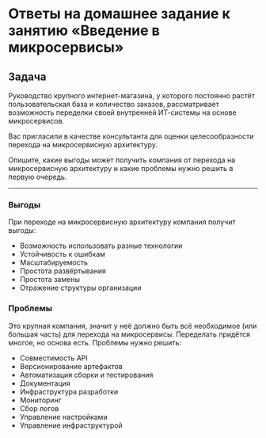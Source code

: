 # Ответы на домашнее задание к занятию «Введение в микросервисы»
 
## Задача

Руководство крупного интернет-магазина, у которого постоянно растёт пользовательская база и количество заказов, рассматривает возможность переделки своей внутренней   ИТ-системы на основе микросервисов. 

Вас пригласили в качестве консультанта для оценки целесообразности перехода на микросервисную архитектуру. 

Опишите, какие выгоды может получить компания от перехода на микросервисную архитектуру и какие проблемы нужно решить в первую очередь.


-----

### Выгоды
При переходе на микросервисную архитектуру компания получит выгоды:
- Возможность использовать разные технологии
- Устойчивость к ошибкам
- Масштабируемость
- Простота развёртывания
- Простота замены
- Отражение структуры организации

### Проблемы
Это крупная компания, значит у неё должно быть всё необходимое (или большая часть) для перехода на микросервисы. Переделать придётся многое, но основа есть.
Проблемы нужно решить:
- Совместимость API
- Версионирование артефактов
- Автоматизация сборки и тестирования
- Документация
- Инфраструктура разработки
- Мониторинг
- Сбор логов
- Управление настройками
- Управление инфраструктурой
